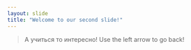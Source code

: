 ```yaml
---
layout: slide
title: "Welcome to our second slide!"
---
```

> А учиться то интересно!
Use the left arrow to go back!
